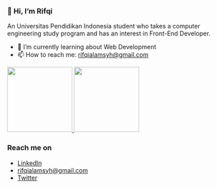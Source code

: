 ### 👋 Hi, I’m Rifqi

An Universitas Pendidikan Indonesia student who takes a computer engineering study program and has an interest in Front-End Developer.

- 🌱 I’m currently learning about Web Development
- 📫 How to reach me: rifqialamsyh@gmail.com

<p align="left">
<a href="https://github.com/rifqialamsyh">
  <img height="150em" src="https://github-readme-stats-eight-theta.vercel.app/api?username=rifqialamsyh&show_icons=true&theme=algolia&include_all_commits=true&count_private=true"/>
  <img height="150em" src="https://github-readme-stats-eight-theta.vercel.app/api/top-langs/?username=rifqialamsyh&layout=compact&langs_count=8&theme=algolia"/>
</a>
</p>

### Reach me on
- <a href="linkedin.com/in/rifqi-alamsyah-a8a832201">LinkedIn</a>
- rifqialamsyh@gmail.com
- <a href="https://twitter.com/rifqialamsyh">Twitter</a>

<!---
rifqialamsyh/rifqialamsyh is a ✨ special ✨ repository because its `README.md` (this file) appears on your GitHub profile.
You can click the Preview link to take a look at your changes.
--->

